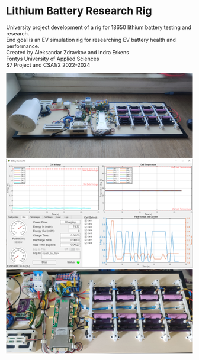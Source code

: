 # Lithium Battery Research Rig
University project development of a rig for 18650 lithium battery testing and research.   
End goal is an EV simulation rig for researching EV battery health and performance.   
Created by Aleksandar Zdravkov and Indra Erkens   
Fontys University of Applied Sciences   
S7 Project and CSA1/2 2022-2024   
   
![alt text](https://github.com/sashkoBeats/Lithium-Battery-Research-Rig/blob/main/Media/IMG_20240715_075854.jpg?raw=true)
![alt text](https://github.com/sashkoBeats/Lithium-Battery-Research-Rig/blob/main/Media/BatMonPC-Run2.PNG?raw=true)
![alt text](https://github.com/sashkoBeats/Lithium-Battery-Research-Rig/blob/main/Media/IMG_20240709_093149.jpg?raw=true)
